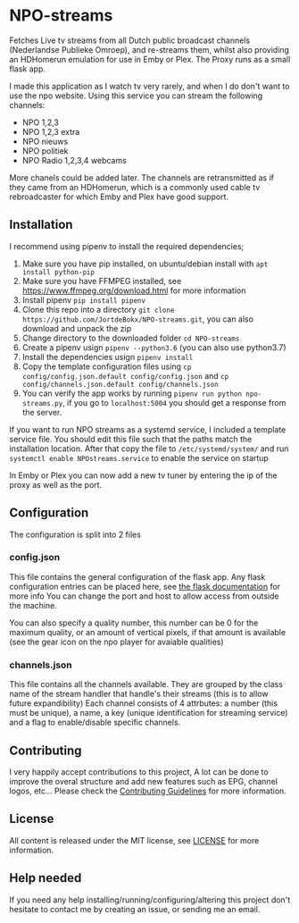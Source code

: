 # NPO-streams
Fetches Live tv streams from all Dutch public broadcast channels (Nederlandse Publieke Omroep), and re-streams them, whilst also providing an HDHomerun emulation for use in Emby or Plex.
The Proxy runs as a small flask app.

I made this application as I watch tv very rarely, and when I do don't want to use the npo website. Using this service you can stream the following channels:
*  NPO 1,2,3
*  NPO 1,2,3 extra
*  NPO nieuws
*  NPO politiek
*  NPO Radio 1,2,3,4 webcams

More chanels could be added later. The channels are retransmitted as if they came from an HDHomerun, which is a commonly used cable tv rebroadcaster for which Emby and Plex have good support.

## Installation
I recommend using pipenv to install the required dependencies;

1.  Make sure you have pip installed, on ubuntu/debian install with `apt install python-pip`
2.  Make sure you have FFMPEG installed, see https://www.ffmpeg.org/download.html for more information 
2.  Install pipenv `pip install pipenv`
3.  Clone this repo into a directory `git clone https://github.com/JortdeBokx/NPO-streams.git`, you can also download and unpack the zip
4.  Change directory to the downloaded folder `cd NPO-streams`
5.  Create a pipenv usign `pipenv --python3.6` (you can also use python3.7)
6.  Install the dependencies usign `pipenv install`
7.  Copy the template configuration files using `cp config/config.json.default config/config.json` and `cp config/channels.json.default config/channels.json`
8.  You can verify the app works by running `pipenv run python npo-streams.py`, if you go to `localhost:5004` you should get a response from the server.

If you want to run NPO streams as a systemd service, I included a template service file.
You should edit this file such that the paths match the installation location. 
After that copy the file to `/etc/systemd/system/` and run `systemctl enable NPOstreams.service` to enable the service on startup

In Emby or Plex you can now add a new tv tuner by entering the ip of the proxy as well as the port.

## Configuration
The configuration is split into 2 files

### config.json
This file contains the general configuration of the flask app. Any flask configuration entries can be placed here, see [the flask documentation](http://flask.pocoo.org/docs/1.0/config/) for more info
You can change the port and host to allow access from outside the machine.

You can also specify a quality number, this number can be 0 for the maximum quality, or an amount of vertical pixels, if that amount is available (see the gear icon on the npo player for avaiable qualities)

### channels.json
This file contains all the channels available. They are grouped by the class name of the stream handler that handle's their streams (this is to allow future expandibility)
Each channel consists of 4 attrbutes: a number (this must be unique), a name, a key (unique identification for streaming service) and a flag to enable/disable specific channels.

## Contributing
I very happily accept contributions to this project, 
A lot can be done to improve the overal structure and add new features such as EPG, channel logos, etc...
Please check the [Contributing Guidelines](https://github.com/JortdeBokx/NPO-streams/blob/master/CONTRIBUTING.md) for more information.

## License
All content is released under the MIT license, see [LICENSE](https://github.com/JortdeBokx/NPO-streams/blob/master/LICENSE) for more information.

## Help needed
If you need any help installing/running/configuring/altering this project don't hesitate to contact me by creating an issue, or sending me an email.


